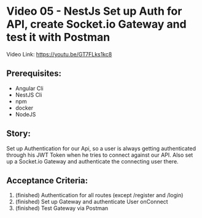 # Video 05 - NestJs Set up Auth for API, create Socket.io Gateway and test it with Postman

Video Link: https://youtu.be/GT7FLks1kc8

## Prerequisites:
- Angular Cli
- NestJS Cli
- npm
- docker
- NodeJS

## Story:
Set up Authentication for our Api, so a user is always getting authenticated through his JWT Token 
when he tries to connect against our API.
Also set up a Socket.io Gateway and authenticate the connecting user there.

## Acceptance Criteria:
1.  (finished) Authentication for all routes (except /register and /login)
2.  (finished) Set up Gateway and authenticate User onConnect
3.  (finished) Test Gateway via Postman